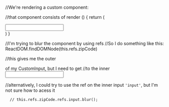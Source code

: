 //We're rendering a custom component:
<CustomInput ref='zipCode'/>

//that component consists of 
render () {
  return (
    <div>
      <input ref='input' />
    <div>
  )
}

//I'm trying to blur the component by using refs 
//So I do something like this: 
ReactDOM.findDOMNode(this.refs.zipCode)

//this gives me the outer <div> of my CustomInput, but I need to get
//to the inner <input> 

//alternatively, I could try to use the ref on the inner input `'input'`, but I'm not sure how to acess it


      // this.refs.zipCode.refs.input.blur();
